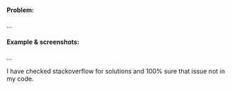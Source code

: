 #### Problem: 

...

#### Example & screenshots:

...

I have checked stackoverflow for solutions and 100% sure that issue not in my code.
